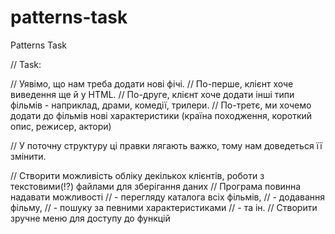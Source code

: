# patterns-task
Patterns Task

// Task:

// Уявімо, що нам треба додати нові фічі.
// По-перше, клієнт хоче виведення ще й у HTML.
// По-друге, клієнт хоче додати інші типи фільмів - наприклад, драми, комедії, трилери.
// По-третє, ми хочемо додати до фільмів нові характеристики (країна походження, короткий опис, режисер, актори)

// У поточну структуру ці правки лягають важко, тому нам доведеться її змінити.

// Створити можливість обліку декількох клієнтів, роботи з текстовими(!?) файлами для зберігання даних
// Програма повинна надавати можливості
// - перегляду каталога всіх фільмів,
// - додавання фільму,
// - пошуку за певними характеристиками
// - та ін.
// Створити зручне меню для доступу до функцій
